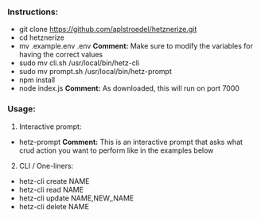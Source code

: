 ### Instructions:
- git clone https://github.com/aplstroedel/hetznerize.git
- cd hetznerize
- mv .example.env .env    **Comment:** Make sure to modify the variables for having the correct values
- sudo mv cli.sh /usr/local/bin/hetz-cli
- sudo mv prompt.sh /usr/local/bin/hetz-prompt
- npm install
- node index.js    **Comment:** As downloaded, this will run on port 7000

### Usage:
1. Interactive prompt:
- hetz-prompt     **Comment:** This is an interactive prompt that asks what crud action you want to perform like in the examples below

2. CLI / One-liners:
- hetz-cli create NAME
- hetz-cli read NAME
- hetz-cli update NAME,NEW_NAME
- hetz-cli delete NAME
